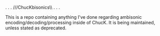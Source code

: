 . . . ///ChucKbisonics\\\ . . .

This is a repo containing anything I've done regarding ambisonic encoding/decoding/processing inside of ChucK. It is being maintained, unless stated as deprecated.
